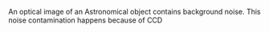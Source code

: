 An optical image of an Astronomical object contains background noise. This noise contamination happens because of CCD 
